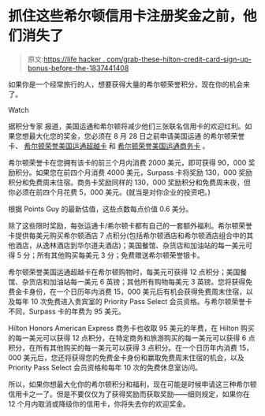 # 抓住这些希尔顿信用卡注册奖金之前，他们消失了

> 原文:[https://life hacker . com/grab-these-hilton-credit-card-sign-up-bonus-before-the-1837441408](https://lifehacker.com/grab-these-hilton-credit-card-signup-bonuses-before-the-1837441408)

如果你是一个经常旅行的人，想要获得大量的希尔顿荣誉积分，现在你的机会来了。

Watch

据积分专家 报道，美国运通和希尔顿将减少他们三张联名信用卡的欢迎红利。如果您想最大化您的奖金，您必须在 8 月 28 日之前申请美国运通 的希尔顿荣誉卡、 [希尔顿荣誉美国运通超越卡](https://www.americanexpress.com/us/credit-cards/card/hilton-honors-surpass/) 和 [希尔顿荣誉美国运通商务卡](https://creditcard.americanexpress.com/d/hilton-honors-american-express-business-credit-card/) 。

希尔顿荣誉卡在您拥有该卡的前三个月内消费 2000 美元，即可获得 90，000 奖励积分。如果您在前四个月消费 4000 美元，Surpass 卡将奖励 130，000 奖励积分和免费周末住宿。商务卡奖励同样的 130，000 奖励积分和免费周末夜，但你必须在前四个月花费 5，000 美元。(就当是对你企业的投资吧。)

根据 Points Guy 的最新估值，这些点数每点价值 0.6 美分。

除了这些限时奖励，每张运通卡/希尔顿卡都有自己的一套额外福利。希尔顿荣誉卡提供每美元购买希尔顿酒店 7 点积分(包括希尔顿酒店和希尔顿酒店组合中的其他酒店，从逸林酒店到华尔道夫酒店)；美国餐馆、杂货店和加油站的每一美元可得 5 分；所有其他购买每美元 3 分；免费赠送希尔顿荣誉银卡。

希尔顿荣誉美国运通超越卡在希尔顿购物时，每美元可获得 12 点积分；美国餐馆、杂货店和加油站每一美元 6 英镑；其他所有购物每美元 3 英镑。您将获得免费金卡身份，在一个日历年内消费 15，000 美元后有机会获得免费周末住宿，以及每年 10 次免费进入贵宾室的 Priority Pass Select 会员资格。与希尔顿荣誉卡不同，Surpass 卡的年费为 95 美元。

Hilton Honors American Express 商务卡也收取 95 美元的年费，在 Hilton 购买的每一美元可以获得 12 点积分，在特定商务和旅游购买的每一美元可以获得 6 点积分，在所有其他购买的每一美元可以获得 3 点积分。在一个日历年内消费 15，000 美元后，您还将获得您的免费金卡身份和赢取免费周末住宿的机会，以及 Priority Pass Select 会员资格和每年 10 次的免费休息室访问。

所以，如果你想最大化你的希尔顿积分和福利，现在可能是时候申请这三种希尔顿信用卡之一了。但是不要仅仅为了获得奖励而获取奖励——细则规定，如果你在 12 个月内取消或降级你的信用卡，你将失去你的欢迎奖金。